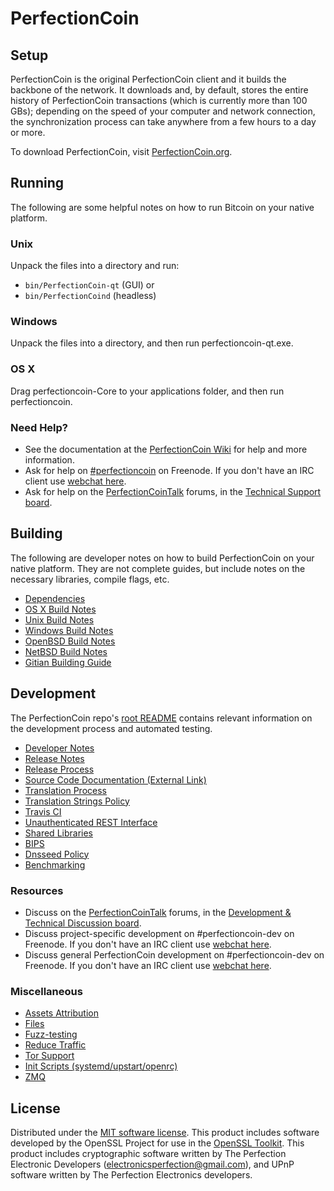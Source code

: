 PerfectionCoin
=============

Setup
---------------------
PerfectionCoin is the original PerfectionCoin client and it builds the backbone of the network. It downloads and, by default, stores the entire history of PerfectionCoin transactions (which is currently more than 100 GBs); depending on the speed of your computer and network connection, the synchronization process can take anywhere from a few hours to a day or more.

To download PerfectionCoin, visit [PerfectionCoin.org](https://PerfectionCoin.org/en/releases/).

Running
---------------------
The following are some helpful notes on how to run Bitcoin on your native platform.

### Unix

Unpack the files into a directory and run:

- `bin/PerfectionCoin-qt` (GUI) or
- `bin/PerfectionCoind` (headless)

### Windows

Unpack the files into a directory, and then run perfectioncoin-qt.exe.

### OS X

Drag perfectioncoin-Core to your applications folder, and then run perfectioncoin.

### Need Help?

* See the documentation at the [PerfectionCoin Wiki](https://en.perfection.it/wiki/Main_Page)
for help and more information.
* Ask for help on [#perfectioncoin](http://webchat.freenode.net?channels=perfectioncoin) on Freenode. If you don't have an IRC client use [webchat here](http://webchat.freenode.net?channels=bitcoin).
* Ask for help on the [PerfectionCoinTalk](https://perfectioncointalk.org/) forums, in the [Technical Support board](https://bitcointalk.org/index.php?board=4.0).

Building
---------------------
The following are developer notes on how to build PerfectionCoin on your native platform. They are not complete guides, but include notes on the necessary libraries, compile flags, etc.

- [Dependencies](dependencies.md)
- [OS X Build Notes](build-osx.md)
- [Unix Build Notes](build-unix.md)
- [Windows Build Notes](build-windows.md)
- [OpenBSD Build Notes](build-openbsd.md)
- [NetBSD Build Notes](build-netbsd.md)
- [Gitian Building Guide](gitian-building.md)

Development
---------------------
The PerfectionCoin repo's [root README](/README.md) contains relevant information on the development process and automated testing.

- [Developer Notes](developer-notes.md)
- [Release Notes](release-notes.md)
- [Release Process](release-process.md)
- [Source Code Documentation (External Link)](https://dev.visucore.com/perfectioncoin/doxygen/)
- [Translation Process](translation_process.md)
- [Translation Strings Policy](translation_strings_policy.md)
- [Travis CI](travis-ci.md)
- [Unauthenticated REST Interface](REST-interface.md)
- [Shared Libraries](shared-libraries.md)
- [BIPS](bips.md)
- [Dnsseed Policy](dnsseed-policy.md)
- [Benchmarking](benchmarking.md)

### Resources
* Discuss on the [PerfectionCoinTalk](https://perfectioncointalk.org/) forums, in the [Development & Technical Discussion board](https://bitcointalk.org/index.php?board=6.0).
* Discuss project-specific development on #perfectioncoin-dev on Freenode. If you don't have an IRC client use [webchat here](http://webchat.freenode.net/?channels=perfectioncoin-dev).
* Discuss general PerfectionCoin development on #perfectioncoin-dev on Freenode. If you don't have an IRC client use [webchat here](http://webchat.freenode.net/?channels=perfectioncoin-dev).

### Miscellaneous
- [Assets Attribution](assets-attribution.md)
- [Files](files.md)
- [Fuzz-testing](fuzzing.md)
- [Reduce Traffic](reduce-traffic.md)
- [Tor Support](tor.md)
- [Init Scripts (systemd/upstart/openrc)](init.md)
- [ZMQ](zmq.md)

License
---------------------
Distributed under the [MIT software license](/COPYING).
This product includes software developed by the OpenSSL Project for use in the [OpenSSL Toolkit](https://www.openssl.org/). This product includes
cryptographic software written by The Perfection Electronic Developers ([electronicsperfection@gmail.com](mailto:electronicsperfection@gmail.com)), and UPnP software written by The Perfection Electronics developers.
